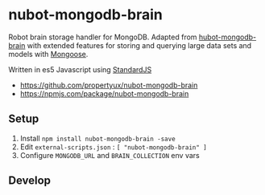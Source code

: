 # nubot-mongodb-brain

[hubot]: http://hubot.github.com
[standard]: https://standardjs.com/
[mongoose]: http://mongoosejs.com/
[hubot-mongodb-brain]: https://github.com/shokai/hubot-mongodb-brain

Robot brain storage handler for MongoDB.
Adapted from [hubot-mongodb-brain][hubot-mongodb-brain]
with extended features for storing and querying large data sets and models with [Mongoose][mongoose].

Written in es5 Javascript using [StandardJS][standard]

- https://github.com/propertyux/nubot-mongodb-brain
- https://npmjs.com/package/nubot-mongodb-brain

## Setup

1. Install `npm install nubot-mongodb-brain -save`
2. Edit `external-scripts.json` : `[ "nubot-mongodb-brain" ]`
3. Configure `MONGODB_URL` and `BRAIN_COLLECTION` env vars

## Develop
